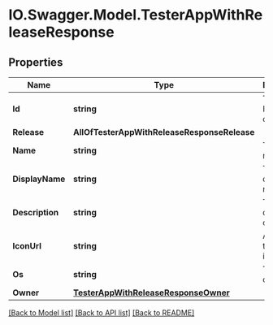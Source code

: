 # IO.Swagger.Model.TesterAppWithReleaseResponse
## Properties

Name | Type | Description | Notes
------------ | ------------- | ------------- | -------------
**Id** | **string** | The unique ID (UUID) of the app | [optional] 
**Release** | **AllOfTesterAppWithReleaseResponseRelease** |  | [optional] 
**Name** | **string** | The app&#x27;s name. | [optional] 
**DisplayName** | **string** | The app&#x27;s display name. | [optional] 
**Description** | **string** | The description of the app | [optional] 
**IconUrl** | **string** | A URL to the app&#x27;s icon. | [optional] 
**Os** | **string** | The app&#x27;s os. | [optional] 
**Owner** | [**TesterAppWithReleaseResponseOwner**](TesterAppWithReleaseResponseOwner.md) |  | [optional] 

[[Back to Model list]](../README.md#documentation-for-models) [[Back to API list]](../README.md#documentation-for-api-endpoints) [[Back to README]](../README.md)

